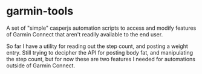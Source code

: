 # garmin-tools

A set of "simple" casperjs automation scripts to access and modify features of Garmin Connect that aren't readily available to the end user.

So far I have a utility for reading out the step count, and posting a weight entry.  Still trying to decipher the API for posting body fat, and manipulating the step count, but for now these are two features I needed for automations outside of Garmin Connect.
